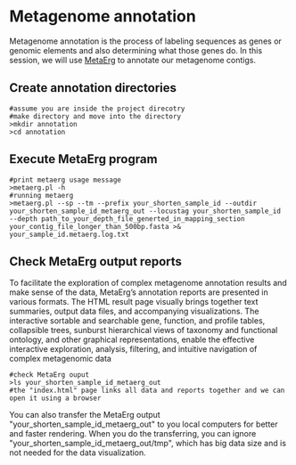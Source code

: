 # Metagenome annotation
Metagenome annotation is the process of labeling sequences as genes or genomic elements and also determining what those genes do. In this session, we will use [MetaErg](https://doi.org/10.3389/fgene.2019.00999) to annotate our metagenome contigs. 
## Create annotation directories
```
#assume you are inside the project direcotry
#make directory and move into the directory
>mkdir annotation
>cd annotation
```
## Execute MetaErg program
```
#print metaerg usage message
>metaerg.pl -h
#running metaerg
>metaerg.pl --sp --tm --prefix your_shorten_sample_id --outdir your_shorten_sample_id_metaerg_out --locustag your_shorten_sample_id  --depth path_to_your_depth_file_generted_in_mapping_section your_contig_file_longer_than_500bp.fasta >& your_sample_id.metaerg.log.txt
```
## Check MetaErg output reports
To facilitate the exploration of complex metagenome annotation results and make sense of the data, MetaErg’s annotation reports are presented in various formats. The HTML result page visually brings together text summaries, output data files, and accompanying visualizations. The interactive sortable and searchable gene, function, and profile tables, collapsible trees, sunburst hierarchical views of taxonomy and functional ontology, and other graphical representations, enable the effective interactive exploration, analysis, filtering, and intuitive navigation of complex metagenomic data 
```
#check MetaErg ouput
>ls your_shorten_sample_id_metaerg_out
#the "index.html" page links all data and reports together and we can open it using a browser
```
You can also transfer the MetaErg output "your_shorten_sample_id_metaerg_out" to you local computers for better and faster rendering. When you do the transferring, you can ignore "your_shorten_sample_id_metaerg_out/tmp", which has big data size and is not needed for the data visualization.   
